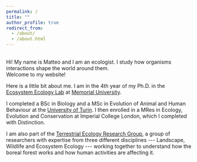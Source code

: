 ```yaml
---
permalink: /
title: ""
author_profile: true
redirect_from:
  - /about/
  - /about.html
---
```


<br>
Hi! My name is Matteo and I am an ecologist. I study how organisms interactions shape the world around them.

<br>
Welcome to my website!

Here is a little bit about me. I am in the 4th year of my Ph.D. in the [Ecosystem Ecology Lab](http://shawnleroux.wixsite.com/lerouxlab) at [Memorial University](www.mun.ca/biology).

I completed a BSc in Biology and a MSc in Evolution of Animal and Human Behaviour at the [University of Turin](www.unito.it/en). I then enrolled in a MRes in Ecology, Evolution and Conservation at Imperial College London, which I completed with Distinction.

I am also part of the [Terrestrial Ecology Research Group](https://terrestrialecologyresearchgroup.weebly.com), a group of researchers with expertise from three different disciplines --- Landscape, Wildlife and Ecosystem Ecology --- working together to understand how the boreal forest works and how human activities are affecting it.
